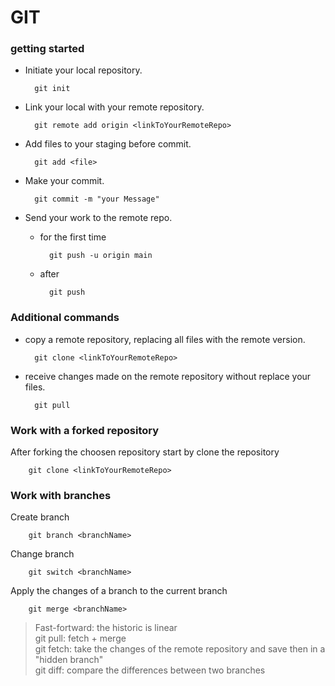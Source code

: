 # GIT
### getting started
- Initiate your local repository.

        git init

- Link your local with your remote repository.

        git remote add origin <linkToYourRemoteRepo>

- Add files to your staging before commit.

        git add <file>

- Make your commit.

        git commit -m "your Message"

- Send your work to the remote repo.

    - for the first time

            git push -u origin main

    - after

            git push



### Additional commands

- copy a remote repository, replacing all files with the remote version.

        git clone <linkToYourRemoteRepo>

- receive changes made on the remote repository without replace your files.

        git pull

### Work with a forked repository

After forking the choosen repository start by clone the repository

        git clone <linkToYourRemoteRepo>


### Work with branches

Create branch

        git branch <branchName>

Change branch

        git switch <branchName>

Apply the changes of a branch to the current branch

        git merge <branchName>

> Fast-fortward: the historic is linear <br>
git pull: fetch + merge <br>
git fetch: take the changes of the remote repository and save then in a "hidden branch" <br>
git diff: compare the differences between two branches
